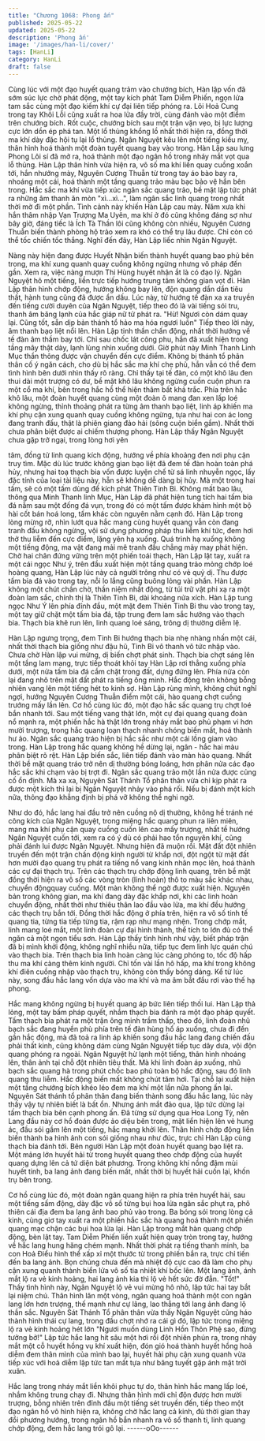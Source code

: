 ```yaml
---
title: "Chương 1068: Phong ấn"
published: 2025-05-22
updated: 2025-05-22
description: 'Phong ấn'
image: '/images/han-li/cover/'
tags: [HanLi]
category: HanLi
draft: false
---
```


Cùng lúc với một đạo huyết quang trảm vào chướng bích, Hàn
lập vốn đã sớm súc lực chờ phát động, một tay kích phát Tam
Diễm Phiến, ngọn lửa tam sắc cùng một đạo kiếm khí cự đại liên
tiếp phóng ra.
Lôi Hoả Cung trong tay Khôi Lỗi cũng xuất ra hoa lửa đầy trời,
cùng đánh vào một điểm trên chướng bích.
Rốt cuộc, chướng bích sau một trận vặn vẹo, bị lực lượng cực lớn
dồn ép phá tan. Một lổ thủng khổng lồ nhất thời hiện ra, đồng thời
ma khí dày đặc hội tụ lại lổ thủng.
Ngân Nguyệt kêu lên một tiếng kiều mỵ, thân hình hoá thành một
đoàn tuyết quang bay vào trong. Hàn Lập sau lưng Phong Lôi sí
đã mở ra, hoá thành một đạo ngân hồ trong nháy mắt vọt qua lỗ
thủng.
Hàn Lập thân hình vừa hiện ra, vô số ma khí liền quay cuồng
xoắn tới, hắn nhướng mày, Nguyên Cương Thuẫn từ trong tay áo
bào bay ra, nhoáng một cái, hoá thành một tầng quang trảo màu
bạc bảo vệ hắn bên trong.
Hắc sắc ma khí vừa tiếp xúc ngân sắc quang trảo, bề mặt lập tức
phát ra những âm thanh ăn mòn "xì…xì…", làm ngân sắc linh
quang trong nhất thời mờ đi một phần.
Tình cảnh này khiến Hàn Lập cau mày.
Năm xưa khi hắn thâm nhập Vạn Trượng Ma Uyên, ma khí ở đó
cũng không đáng sợ như bây giờ, đáng tiếc là Ích Tà Thần lôi
cũng không còn nhiều, Nguyên Cương Thuẫn biến thành phòng
hộ trảo xem ra khó có thể trụ lâu được. Chỉ còn có thể tốc chiến
tốc thắng. Nghĩ đến đây, Hàn Lập liếc nhìn Ngân Nguyệt.

Nàng này hiện đang được Huyết Nhận biến thành huyết quang
bao phủ bên trong, ma khí xung quanh quay cuồng không ngừng
nhưng vô pháp đến gần. Xem ra, việc nàng mượn Thi Hùng huyết
nhận ắt là có đạo lý.
Ngân Nguyệt hô một tiếng, liền trực tiếp hướng trung tâm không
gian vọt đi. Hàn Lập thân hình chớp động, hướng không bay lên,
độn quang dần dần tiêu thất, hành tung cũng đã được ẩn dấu.
Lúc này, từ hướng tế đàn xa xa truyền đến tiếng cười duyên của
Ngân Nguyệt, tiếp theo đó là vài tiếng sói tru, thanh âm băng lạnh
của hắc giáp nữ tử phát ra.
"Hừ! Ngươi còn dám quay lại. Cũng tốt, sẵn dịp bản thánh tổ hảo
ma hóa ngươi luôn"
Tiếp theo lời này, âm thanh bạo liệt nổi lên.
Hàn Lập tinh thần chấn động, nhất thời hướng về tế đàn âm thầm
bay tới. Chỉ sau chốc lát công phu, hắn đã xuất hiện trong tầng
mây thật dày, lạnh lùng nhìn xuống dưới.
Giờ phút này Minh Thanh Linh Mục thần thông được vận chuyển
đến cực điểm. Không bị thánh tổ phân thân cố ý ngăn cách, cho
dù bị hắc sắc ma khí che phủ, hắn vẫn có thể đem tình hình bên
dưới nhìn thấy rõ ràng.
Chỉ thấy tại tế đàn, có một khô lâu đen thui dài một trượng có dư,
bề mặt khô lâu không ngừng cuồn cuộn phun ra một cổ ma khí,
bên trong hắc hồ thể hiện thâm bất khả trắc.
Phía trên hắc khô lâu, một đoàn huyết quang cùng một đoàn ô
mang đan xen lấp loé không ngừng, thỉnh thoảng phát ra từng âm
thanh bạo liệt, linh áp khiến ma khí phụ cận xung quanh quay
cuồng không ngừng, tựa như hai con ác long đang tranh đấu, thật
là phiên giang đảo hải (sông cuộn biển gầm). Nhất thời chưa
phân biệt được ai chiếm thượng phong.
Hàn Lập thấy Ngân Nguyệt chưa gặp trở ngại, trong lòng hơi yên

tâm, đồng tử linh quang kích động, hướng về phía khoảng đen
nơi phụ cận truy tìm.
Mặc dù lúc trước không gian bạo liệt đã đem tế đàn hoàn toàn
phá hủy, nhưng hai toạ thạch bia vốn được luyện chế từ sá linh
nhuyễn ngọc, lấy đặc tính của loại tài liệu này, hẵn sẽ không dễ
dàng bị hủy. Mà một trong hai tấm, sẽ có một tấm dùng để kích
phát Thiên Tinh Bi.
Không mất bao lâu, thông qua Minh Thanh linh Mục, Hàn Lập đã
phát hiện tung tích hai tấm bia đá nằm sau một đống đá vụn,
trong đó có một tấm được khảm hình một bộ hài cốt bán hoá
long, tấm khác còn nguyên nằm cạnh đó.
Hàn Lập trong lòng mừng rỡ, nhìn lướt qua hắc mang cùng huyết
quang vẫn còn đang tranh đấu không ngừng, vội sử dụng phương
pháp thu liễm khí tức, đem hơi thở thu liễm đến cực điểm, lặng
yên hạ xuống.
Quá trình hạ xuống không một tiếng động, ma vật đang mải mê
tranh đấu chẳng mảy may phát hiện.
Chờ hai chân đứng vững trên một phiến toái thạch, Hàn Lập lật
tay, xuất ra một cái ngọc Như ý, trên đầu xuất hiện một tầng
quang trảo mỏng chớp loé hoàng quang, Hàn Lập lúc này cả
người trông như có vẻ quỷ dị.
Thu được tấm bia đá vào trong tay, nỗi lo lắng cũng buông lỏng
vài phần.
Hàn Lập không một chút chần chờ, thần niệm nhất động, từ túi
trữ vật phi xạ ra một đoàn lam sắc, chính thị là Thiên Tinh Bi, dài
khoảng nửa xích.
Hàn Lập tung ngọc Như Ý lên phía đỉnh đầu, một mặt đem Thiên
Tinh Bi thu vào trong tay, một tay giữ chặt một tấm bia đá, tập
trung đem lam sắc hướng vào thạch bia.
Thạch bia khẽ run lên, linh quang loé sáng, trông dị thường diễm
lệ.

Hàn Lập ngưng trọng, đem Tinh Bi hướng thạch bia nhẹ nhàng
nhấn một cái, nhất thời thạch bia giống như đậu hũ, Tinh Bi vô
thanh vô tức nhập vào.
Chưa chờ Hàn lập vui mừng, dị biến chợt phát sinh.
Thạch bia chợt sáng lên một tầng lam mang, trực tiếp thoát khỏi
tay Hàn Lập rơi thẳng xuống phía dưới, một nửa tấm bia đá cắm
chặt trong đất, dựng đứng lên.
Phía nửa còn lại đang nhô trên mặt đất phát ra tiếng ông minh.
Hắc động trên không bỗng nhiên vang lên một tiếng hét to kinh
sợ.
Hàn Lập rùng mình, không chút nghĩ ngợi, hướng Nguyên Cương
Thuẫn điểm một cái, hào quang chợt cuồng trướng mấy lần lên.
Cơ hồ cùng lúc đó, một đạo hắc sắc quang trụ chợt loé bắn
nhanh tới. Sau một tiếng vang thật lớn, một cự đại quang quang
đoàn nổ mạnh ra, một phiến hắc hà thật lớn trong nháy mắt bao
phủ phạm vi hơn mười trượng, trong hắc quang loạn thạch nhanh
chóng biến mất, hoá thành hư ảo. Ngân sắc quang tráo hiện bị
hắc sắc như một cái lồng giam vào trong.
Hàn Lập trong hắc quang không hề dừng lại, ngân - hắc hai màu
phân biệt rõ rệt.
Hàn Lập biến sắc, liên tiếp đánh vào màn hào quang. Nhất thời
bề mặt quang tráo trở nên dị thường bóng loáng, hơn phân nửa
các đạo hắc sắc khi chạm vào bị trợt đi. Ngân sắc quang trảo một
lần nửa được củng cố ổn định.
Mà xa xa, Nguyên Sát Thánh Tổ phân thân vừa chỉ kịp phát ra
được một kích thì lại bị Ngân Nguyệt nhảy vào phá rối.
Nếu bị đánh một kích nữa, thông đạo khẳng định bị phá vỡ không
thể nghi ngờ.

Như do đó, hắc lang hai đầu trở nên cuồng nộ dị thường, không
hề tránh né công kích của Ngân Nguyệt, trong miệng hắc quang
phun ra liên miên, mang ma khí phụ cận quay cuồng cuốn lên cao
mấy trượng, nhất tề hướng Ngân Nguyệt cuốn tới, xem ra có ý dù
có phải hao tổn nguyên khí, cũng phải đánh lui được Ngân
Nguyệt.
Nhưng hiện đã muộn rồi.
Mặt đất đột nhiên truyền đến một trận chấn động kinh người từ
khắp nơi, đột ngột từ mặt đất hơn mười đạo quang trụ phát ra
tiếng nổ vang kinh nhân mọc lên, hoá thành các cự đại thạch trụ.
Trên các thạch trụ chớp động linh quang, trên bề mặt đồng thời
hiện ra vô số các vòng tròn (linh hoàn) thô to màu sắc khác nhau,
chuyển độngquay cuồng.
Một màn không thể ngờ được xuất hiện.
Nguyên bản trong không gian, ma khí đang dày đặc khắp nơi, khi
các linh hoàn chuyển động, nhất thời như thiêu thân lao đầu vào
lửa, ma khí đều hướng các thạch trụ bắn tới. Đồng thời hắc động
ở phía trên, hiện ra vô số tinh tế quang tia, từng tia tiếp từng tia,
rậm rạp như mạng nhện.
Trong chớp mắt, linh mang loé mắt, một linh đoàn cự đại hình
thành, thể tích to lớn đủ có thể ngăn cả một ngọn tiểu sơn.
Hàn Lập thấy tình hình như vậy, biết pháp trận đã bị mình khởi
động, không nghĩ nhiều nữa, tiếp tục đem linh lực quán chú vào
thạch bia.
Trên thạch bia linh hoàn càng lúc càng phóng to, tốc độ hấp thu
ma khí càng thêm kinh người.
Chỉ tốn vài lần hô hấp, ma khí trong không khí điên cuồng nhập
vào thạch trụ, không còn thấy bóng dáng.
Kể từ lúc này, song đầu hắc lang vốn dựa vào ma khí và ma âm
bắt đầu rơi vào thế hạ phong.

Hắc mang không ngừng bị huyết quang áp bức liên tiếp thối lui.
Hàn Lập thả lỏng, một tay bấm pháp quyết, nhắm thạch bia đánh
ra một đạo pháp quyết.
Tấm thạch bia phát ra một trận ông minh trầm thấp, theo đó, linh
đoàn nhũ bạch sắc đang huyền phù phía trên tế đàn hùng hổ áp
xuống, chưa đi đến gần hắc động, mà đã toả ra linh áp khiến
song đầu hắc lang đang chiến đấu phải thất kinh, cũng không
dám cùng Ngân Nguyệt tiếp tục dây dưa, vội độn quang phóng ra
ngoài.
Ngân Nguyệt hừ lạnh một tiếng, thân hình nhoáng lên, thân ảnh
tại chỗ đột nhiên tiêu thất.
Mà khi linh đoàn áp xuống, nhũ bạch sắc quang hà trong phút
chốc bao phủ toàn bộ hắc động, sau đó linh quang thu liễm. Hắc
động biến mất không chút tăm hơi. Tại chỗ lại xuất hiện một tầng
chướng bích khéo léo đem ma khí một lần nữa phong ấn lại.
Nguyên Sát thánh tổ phân thân đang biến thành song đầu hắc
lang, lúc này thấy vậy tự nhiên biết là bất ổn.
Nhưng ánh mắt đảo qua, lập tức dừng lại tấm thạch bia bên cạnh
phong ấn.
Đã từng sử dụng qua Hoa Long Tỳ, nên Lang đầu này cơ hồ
đoán được ảo diệu bên trong, mặt liền hiện lên vẻ hung ác, đầu
sói gầm lên một tiếng, hắc mang khởi lên. Thân hình chớp động
liền biến thành ba hình ảnh con sói giống nhau như đúc, trực chỉ
Hàn Lập cùng thạch bia đánh tới.
Bên người Hàn Lập một đoàn huyết quang bạo liệt ra. Một mảng
lớn huyết hải từ trong huyết quang theo chớp động của huyết
quang dựng lên cả tứ diện bát phương.
Trong không khí nồng đậm mùi huyết tinh, ba lang ảnh đang biến
mất, nhất thời bị huyết hải cuốn lại, khốn trụ bên trong.

Cơ hồ cùng lúc đó, một đoàn ngân quang hiện ra phía trên huyết
hải, sau một tiếng sấm động, dày đặc vô số từng bụi hoa lửa
ngân sắc phụt ra, phô thiên cái địa đem ba lang ảnh bao phủ vào
trong.
Ba bóng sói trong lòng cả kinh, cùng giơ tay xuất ra một phiến
hắc sắc hà quang hoá thành một phiến quang mạc chặn các bụi
hoa lửa lại.
Hàn Lập trong mắt hàn quang chớp động, bèn lật tay. Tam Diễm
Phiến liền xuất hiện quay tròn trong tay, hướng về hắc lang hung
hăng chém mạnh.
Nhất thời phát ra tiếng thanh minh, ba con Hoả Điểu hình thể xấp
xỉ một thước từ trong phiến bắn ra, trực chỉ tiến đến ba lang ảnh.
Bọn chúng chưa đến mà nhiệt độ cực cao đã làm cho phụ cận
xung quanh thành biển lửa vô số tia nhiệt khí bốc lên.
Một lang ảnh, ánh mắt lộ ra vẻ kinh hoảng, hai lang ảnh kia thì lộ
vẻ hết sức đờ đẫn.
"Tốt!"
Thấy tình hình này, Ngân Nguyệt lộ vẻ vui mừng hô nhỏ, lập tức
hai tay bắt lại niệm chú. Thân hình lăn một vòng, ngân quang hoá
thành một con ngân lang lớn hơn trượng, thế mạnh như cự lãng,
lao thẳng tới lang ảnh đang lộ thần sắc.
Nguyên Sát Thánh Tổ phân thân vừa thấy Ngân Nguyệt cũng háo
thành hình thái cự lang, trong đầu chợt nhớ ra cái gì đó, lập tức
trong miệng lộ ra vẻ kinh hoảng hét lớn
"Ngươi muốn dùng Linh Hồn Thôn Phệ sao, đừng tưởng bở!"
Lập tức hắc lang hít sâu một hơi rồi đột nhiên phún ra, trong nháy
mắt một cỗ huyết hồng vụ khí xuất hiện, đón gió hoá thành huyết
hồng hoả diễm đem thân mình của mình bao lại, huyết hải phụ
cận xung quanh vừa tiếp xúc với hoả diễm lập tức tan mất tựa
như băng tuyết gặp ánh mặt trời xuân.

Hắc lang trong nháy mắt liền khôi phục tự do, thân hình hắc mang
lấp loé, nhắm không trung chạy đi.
Nhưng thân hình mới chỉ độn được hơn mười trượng, bỗng nhiên
trên đỉnh đầu một tiếng sét truyền đến, tiếp theo một đạo ngân hồ
vô hình hiện ra, không chờ hắc lang cả kinh, đủ thời gian thay đổi
phương hướng, trong ngân hồ bắn nhanh ra vô số thanh ti, linh
quang chớp động, đem hắc lang trói gô lại.
------oOo------
